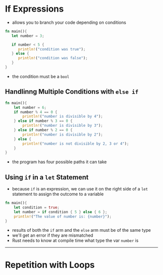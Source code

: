 # If Expressions
- allows you to branch your code depending on conditions
```rust
fn main(){
   let number = 3;

   if number < 5 {
	  println!("condition was true"); 
   } else {
	  println!("condition was false"); 
   }
}
```
- the condition must be a `bool`

## Handlinng Multiple Conditions with `else if`

```rust
fn main(){
	let number = 6;
	if number % 4 == 0 {
		println!("number is divisible by 4");
	} else if number % 3 == 0 {
		println!("number is divisible by 3");
	} else if number % 2 == 0 {
		println!("number is divisible by 2");
	} else {
		println!("number is not divisible by 2, 3 or 4");
	}
}
```
- the program has four possible paths it can take

## Using `if` in a `let` Statement
- because `if` is an expression, we can use it on the right side of a `let` statement to assign the outcome to a variable
```rust
fn main(){
	let condition = true;
	let number = if condition { 5 } else { 6 };
	println!("The value of number is: {number}");
}
```
- results of both the `if` arm and the `else` arm must be of the same type
- we'll get an error if they are mismatched
- Rust needs to know at compile time what type the var `number` is


---

# Repetition with Loops
